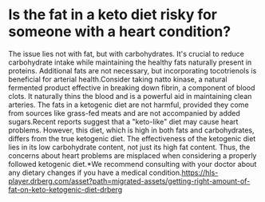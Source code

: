 # Is the fat in a keto diet risky for someone with a heart condition?

The issue lies not with fat, but with carbohydrates. It's crucial to reduce carbohydrate intake while maintaining the healthy fats naturally present in proteins. Additional fats are not necessary, but incorporating tocotrienols is beneficial for arterial health.Consider taking natto kinase, a natural fermented product effective in breaking down fibrin, a component of blood clots. It naturally thins the blood and is a powerful aid in maintaining clean arteries. The fats in a ketogenic diet are not harmful, provided they come from sources like grass-fed meats and are not accompanied by added sugars.Recent reports suggest that a "keto-like" diet may cause heart problems. However, this diet, which is high in both fats and carbohydrates, differs from the true ketogenic diet. The effectiveness of the ketogenic diet lies in its low carbohydrate content, not just its high fat content. Thus, the concerns about heart problems are misplaced when considering a properly followed ketogenic diet.*We recommend consulting with your doctor about any dietary changes if you have a medical condition.https://hls-player.drberg.com/asset?path=migrated-assets/getting-right-amount-of-fat-on-keto-ketogenic-diet-drberg